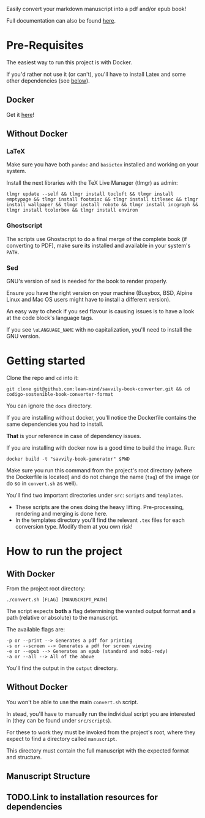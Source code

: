 Easily convert your markdown manuscript into a pdf and/or epub book!

Full documentation can also be found [here](https://lean-mind.github.io/savvily-book-converter/#/).

# Pre-Requisites

The easiest way to run this project is with Docker.

If you'd rather not use it (or can't), you'll have to install Latex and some other dependencies (see [below](#latex)).

## Docker

Get it [here](https://docs.docker.com/get-docker/)!

<a name="latex"/>

## Without Docker

### LaTeX

Make sure you have both `pandoc` and `basictex` installed and working on your system.

Install the next libraries with the TeX Live Manager (tlmgr) as admin:

```shell
tlmgr update --self && tlmgr install tocloft && tlmgr install emptypage && tlmgr install footmisc && tlmgr install titlesec && tlmgr install wallpaper && tlmgr install roboto && tlmgr install incgraph && tlmgr install tcolorbox && tlmgr install environ
```

### Ghostscript

The scripts use Ghostscript to do a final merge of the complete book (if converting to PDF), make sure its installed and available in your system's `PATH`.

### Sed

GNU's version of sed is needed for the book to render properly.

Ensure you have the right version on your machine (Busybox, BSD, Alpine Linux and Mac OS users might have to install a different version).

An easy way to check if you sed flavour is causing issues is to have a look at the code block's language tags.

If you see `\uLANGUAGE_NAME` with no capitalization, you'll need to install the GNU version.

# Getting started

Clone the repo and `cd` into it:

`git clone git@github.com:lean-mind/savvily-book-converter.git && cd codigo-sostenible-book-converter-format`

You can ignore the `docs` directory.

If you are installing without docker, you'll notice the Dockerfile contains the same dependencies you had to install.

**That** is your reference in case of dependency issues.

If you are installing with docker now is a good time to build the image. Run:

`docker build -t "savvily-book-generator" $PWD`

Make sure you run this command from the project's root directory (where the Dockerfile is located) and do not change the name (`tag`) of the image (or do so in `convert.sh` as well).

You'll find two important directories under `src`: `scripts` and `templates`.

- These scripts are the ones doing the heavy lifting. Pre-processing, rendering and merging is done here.
- In the templates directory you'll find the relevant `.tex` files for each conversion type. Modify them at you own risk!

# How to run the project

## With Docker

From the project root directory:

`./convert.sh [FLAG] [MANUSCRIPT_PATH]`

The script expects **both** a flag determining the wanted output format **and** a path (relative or absolute) to the manuscript.

The available flags are:

```
-p or --print --> Generates a pdf for printing
-s or --screen --> Generates a pdf for screen viewing
-e or --epub --> Generates an epub (standard and mobi-redy)
-a or --all --> All of the above
```

You'll find the output in the `output` directory.

## Without Docker

You won't be able to use the main `convert.sh` script.

In stead, you'll have to manually run the individual script you are interested in (they can be found under `src/scripts`).

For these to work they must be invoked from the project's root, where they expect to find a directory called `manuscript`.

This directory must contain the full manuscript with the expected format and structure.

## Manuscript Structure

## TODO.Link to installation resources for dependencies
